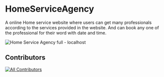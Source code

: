 # HomeServiceAgency
A online Home service website where users can get many professionals according to the services provided in the website. And can book any one of the professional for their word with date and time.

![Home Service Agency full - localhost](https://github.com/akshayxemo/HomeServiceAgency/assets/83893825/80b47fac-3859-443e-96ba-226699bc28e3)

## Contributors
[![All Contributors](https://img.shields.io/github/all-contributors/akshayxemo/HomeServiceAgency?color=ee8449&style=flat-square)](#contributors)
<!-- ALL-CONTRIBUTORS-LIST:START - Do not remove or modify this section -->
<!-- prettier-ignore-start -->
<!-- markdownlint-disable -->

<!-- markdownlint-restore -->
<!-- prettier-ignore-end -->

<!-- ALL-CONTRIBUTORS-LIST:END -->
